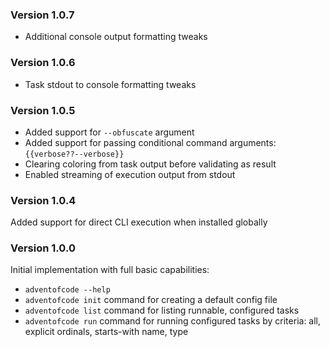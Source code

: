 ### Version 1.0.7

- Additional console output formatting tweaks

### Version 1.0.6

- Task stdout to console formatting tweaks

### Version 1.0.5

- Added support for `--obfuscate` argument
- Added support for passing conditional command arguments: `{{verbose??--verbose}}`
- Clearing coloring from task output before validating as result
- Enabled streaming of execution output from stdout

### Version 1.0.4

Added support for direct CLI execution when installed globally

### Version 1.0.0

Initial implementation with full basic capabilities:

- `adventofcode --help`
- `adventofcode init` command for creating a default config file
- `adventofcode list` command for listing runnable, configured tasks
- `adventofcode run` command for running configured tasks by criteria: all, explicit ordinals, starts-with name, type
